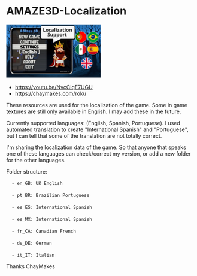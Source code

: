 # AMAZE3D-Localization

<img src="https://github.com/chaymakes/AMAZE3D/blob/main/localization.png?raw=true" height="50%" width="50%">

- https://youtu.be/NvcCIqE7UGU
- https://chaymakes.com/roku

These resources are used for the localization of the game. Some in game textures are still only
available in English. I may add these in the future.

Currently supported languages: (English, Spanish, Portuguese). 
I used automated translation to create "International Spanish" and "Portuguese", but
I can tell that some of the translation are not totally correct.

I'm sharing the localization data of the game. So that anyone that speaks one of these 
languages can check/correct my version, or add a new folder for the other languages.

Folder structure: 

      - en_GB: UK English
      
      - pt_BR: Brazilian Portuguese
      
      - es_ES: International Spanish
      
      - es_MX: International Spanish
      
      - fr_CA: Canadian French
      
      - de_DE: German
      
      - it_IT: Italian



Thanks
   ChayMakes

